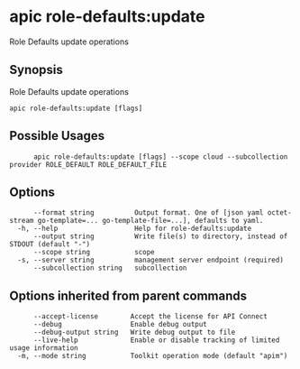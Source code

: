 # apic role-defaults:update

Role Defaults update operations

## Synopsis

Role Defaults update operations

```
apic role-defaults:update [flags]
```

## Possible Usages

```
      apic role-defaults:update [flags] --scope cloud --subcollection provider ROLE_DEFAULT ROLE_DEFAULT_FILE
```

## Options

```
      --format string          Output format. One of [json yaml octet-stream go-template=... go-template-file=...], defaults to yaml.
  -h, --help                   Help for role-defaults:update
      --output string          Write file(s) to directory, instead of STDOUT (default "-")
      --scope string           scope
  -s, --server string          management server endpoint (required)
      --subcollection string   subcollection
```

## Options inherited from parent commands

```
      --accept-license        Accept the license for API Connect
      --debug                 Enable debug output
      --debug-output string   Write debug output to file
      --live-help             Enable or disable tracking of limited usage information
  -m, --mode string           Toolkit operation mode (default "apim")
```

